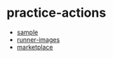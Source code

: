 # practice-actions

- [sample](https://github.com/tmknom/example-github-cicd/tree/main)
- [runner-images](https://github.com/actions/runner-images)
- [marketplace](https://github.com/marketplace)
